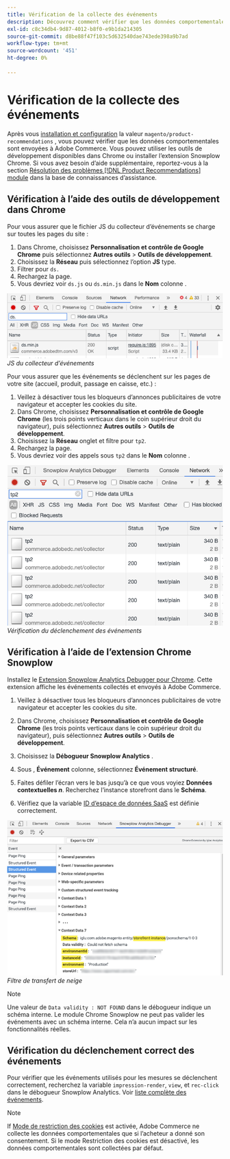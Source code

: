 ```yaml
---
title: Vérification de la collecte des événements
description: Découvrez comment vérifier que les données comportementales sont envoyées à Adobe Commerce.
exl-id: c8c34db4-9d87-4012-b8f0-e9b1da214305
source-git-commit: d8be88f47f103c5d632540dae743ede398a9b7ad
workflow-type: tm+mt
source-wordcount: '451'
ht-degree: 0%

---
```


# Vérification de la collecte des événements

Après vous [installation et configuration](install-configure.md) la valeur `magento/product-recommendations` , vous pouvez vérifier que les données comportementales sont envoyées à Adobe Commerce. Vous pouvez utiliser les outils de développement disponibles dans Chrome ou installer l’extension Snowplow Chrome. Si vous avez besoin d’aide supplémentaire, reportez-vous à la section [Résolution des problèmes [!DNL Product Recommendations] module](https://experienceleague.adobe.com/docs/commerce-knowledge-base/kb/troubleshooting/miscellaneous/troubleshoot-product-recommendations-module-in-magento-commerce.html) dans la base de connaissances d’assistance.

## Vérification à l’aide des outils de développement dans Chrome

Pour vous assurer que le fichier JS du collecteur d’événements se charge sur toutes les pages du site :

1. Dans Chrome, choisissez **Personnalisation et contrôle de Google Chrome** puis sélectionnez **Autres outils** > **Outils de développement**.
1. Choisissez la **Réseau** puis sélectionnez l’option **JS** type.
1. Filtrer pour `ds.`
1. Rechargez la page.
1. Vous devriez voir `ds.js` ou `ds.min.js` dans le **Nom** colonne .

![JS du collecteur d’événements](assets/filter-ds.png)
_JS du collecteur d’événements_

Pour vous assurer que les événements se déclenchent sur les pages de votre site (accueil, produit, passage en caisse, etc.) :

1. Veillez à désactiver tous les bloqueurs d’annonces publicitaires de votre navigateur et accepter les cookies du site.
1. Dans Chrome, choisissez **Personnalisation et contrôle de Google Chrome** (les trois points verticaux dans le coin supérieur droit du navigateur), puis sélectionnez **Autres outils** > **Outils de développement**.
1. Choisissez la **Réseau** onglet et filtre pour `tp2`.
1. Rechargez la page.
1. Vous devriez voir des appels sous `tp2` dans le **Nom** colonne .

![Déclenchement d’événements](assets/filter-tp2.png)
_Vérification du déclenchement des événements_

## Vérification à l’aide de l’extension Chrome Snowplow

Installez le [Extension Snowplow Analytics Debugger pour Chrome](https://chrome.google.com/webstore/detail/snowplow-analytics-debugg/jbnlcgeengmijcghameodeaenefieedm). Cette extension affiche les événements collectés et envoyés à Adobe Commerce.

1. Veillez à désactiver tous les bloqueurs d’annonces publicitaires de votre navigateur et accepter les cookies du site.

1. Dans Chrome, choisissez **Personnalisation et contrôle de Google Chrome** (les trois points verticaux dans le coin supérieur droit du navigateur), puis sélectionnez **Autres outils** > **Outils de développement**.

1. Choisissez la **Débogueur Snowplow Analytics** .

1. Sous , **Événement** colonne, sélectionnez **Événement structuré**.

1. Faites défiler l’écran vers le bas jusqu’à ce que vous voyiez **Données contextuelles _n_**. Recherchez l’instance storefront dans le **Schéma**.

1. Vérifiez que la variable [ID d’espace de données SaaS](https://experienceleague.adobe.com/docs/commerce-admin/config/services/saas.html) est définie correctement.

![Filtre Snowpload](assets/snowplow-filter.png)
_Filtre de transfert de neige_

>[!NOTE]
>
> Une valeur de `Data validity : NOT FOUND` dans le débogueur indique un schéma interne. Le module Chrome Snowplow ne peut pas valider les événements avec un schéma interne. Cela n’a aucun impact sur les fonctionnalités réelles.

## Vérification du déclenchement correct des événements

Pour vérifier que les événements utilisés pour les mesures se déclenchent correctement, recherchez la variable `impression-render`, `view`, et `rec-click` dans le débogueur Snowplow Analytics. Voir [liste complète des événements](https://experienceleague.adobe.com/docs/commerce-merchant-services/product-recommendations/developer/events.html).

>[!NOTE]
>
> If [Mode de restriction des cookies](https://experienceleague.adobe.com/docs/commerce-admin/start/compliance/privacy/compliance-cookie-law.html) est activée, Adobe Commerce ne collecte les données comportementales que si l’acheteur a donné son consentement. Si le mode Restriction des cookies est désactivé, les données comportementales sont collectées par défaut.

